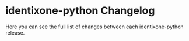 identixone-python Changelog
=======================

Here you can see the full list of changes between each identixone-python release.
